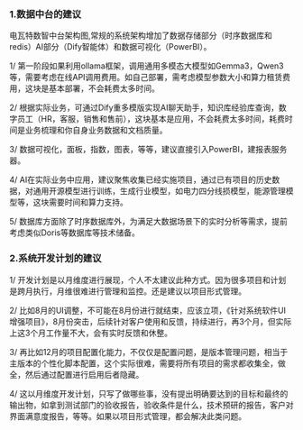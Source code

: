 ### 1.数据中台的建议

电瓦特数智中台架构图,常规的系统架构增加了数据存储部分（时序数据库和redis）AI部分（Dify智能体）和数据可视化（PowerBI）。

1/ 第一阶段如果利用ollama框架，调用通用多模态大模型如Gemma3，Qwen3等，需要考虑在线API调用费用。如自己部署，需考虑模型参数大小和算力租赁费用，这块是基本部署，不会耗费太多时间。

2/ 根据实际业务，可通过Dify重多模版实现AI聊天助手，知识库经验库查询，数字员工（HR，客服，销售和售前），这块基本是应用，不会耗费太多时间，耗费时间是业务梳理和你自身业务数据和文档质量。

3/ 数据可视化，面板，指数，图表，等等，建议直接引入PowerBI，建报表服务器。

4/ AI在实际业务中应用，建议聚焦收集已经实施项目，通过已有项目的历史数据，对通用开源模型进行训练，生成行业模型，如电力四分线损模型，能源管理模型等，这块需要时间和算力支持。

5/ 数据库方面除了时序数据库外，为满足大数据场景下的实时分析等需求，提前考虑类似Doris等数据库等技术储备。


### 2.系统开发计划的建议

1/ 开发计划是以月维度进行展现，个人不太建议此种方式。因为很多项目和计划是跨月执行，月维很难进行管理和监控。还是建议以项目形式管理。

2/ 比如8月的UI调整，不可能在8月份进行就结束，应该立项，《针对系统软件UI增强项目》，8月份突击，后续针对客户使用和反馈，持续进行，再3个月，但实际上这3个月工作量不大，会有实时反馈和休整。

3/ 再比如12月的项目配置化能力，不仅仅是配置问题，是版本管理问题，相当于主版本的个性化脚本配置，这个实际很难，需要将所有项目的需求都收集全，做全，然后通过配置进行启用后者隐藏。

4/ 这以月维度开发计划，只写了做哪些事，没有提出明确要达到的目标和最终的输出物，如拿到测试部门的验收报告，验收条件是什么，技术预研的报告，客户对界面满意度报告，等等。如果以项目形式管理，都会解决此类问题。


